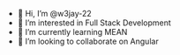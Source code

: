 - 👋 Hi, I’m @w3jay-22
- 👀 I’m interested in Full Stack Development
- 🌱 I’m currently learning MEAN
- 💞️ I’m looking to collaborate on Angular

<!---
w3jay-22/w3jay-22 is a ✨ special ✨ repository because its `README.md` (this file) appears on your GitHub profile.
You can click the Preview link to take a look at your changes.
--->
